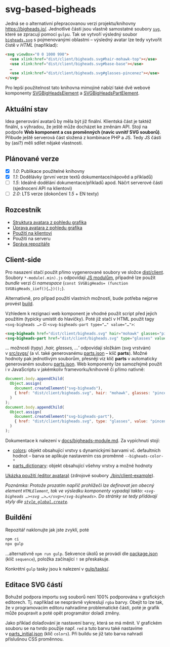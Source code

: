 # svg-based-bigheads
Jedná se o alternativní přepracovanou verzi projektu/knihovny https://bigheads.io/. Jednotlivé části jsou vlastně samostatné soubory [`svg`](src/svgs/bigheads-parts/), které se zpracují pomocí `gulp`u.
Tak se vytvoří výsledný soubor [`bigheads.svg`](./dist/client/bigheads.svg) s pojmenovanými oblastmi – výsledný avatar lze tedy vytvořit čistě v *HTML* (například):
```html
<svg viewBox="0 0 1000 990">
  <use xlink:href="dist/client/bigheads.svg#hair-mohawk-top"></use>
  <use xlink:href="dist/client/bigheads.svg#base-base"></use>
  …
  <use xlink:href="dist/client/bigheads.svg#glasses-pincenez"></use>
</svg>
```
Pro lepší použitelnost tato knihovna mimojiné nabízí také dvě webové komponenty [SVGBigHeadsElement](docs/bigheads-module.md#SVGBigHeadsElement) a [SVGBigHeadsPartElement](docs/bigheads-module.md#SVGBigHeadsPartElement).

## Aktuální stav
Idea generování avatarů by měla být již finální. Klientská část je taktéž finální, s výhradou, že ještě může docházet ke změnám API. Stojí na podpoře **Web komponent a css proměnných (navíc uvnitř SVG souborů)**.
Přibude ještě serverová část složená z kombinace PHP a JS. Tedy JS části by (asi?) měli sdílet nějaké vlastnosti.

## Plánované verze
- [x] *1.0*: Publikace použitelné knihovny
- [x] *1.1*: Dodělávky (první verze textů dokumentace/nápověd a příkladů)
- [ ] *1.5*: Ideálně dodělání dokumentace/příkladů apod. Náčrt serverové části (sjednocení API na klientovi)
- [ ] *2.0*: LTS verze (dokončení *1.5* + EN texty)

## Rozcestník
- [Struktura avatara z pohledu grafika](docs/svgs.cs.md)
- [Úprava avatara z pohledu grafika](docs/svgs_edit.cs.md)
- [Použití na klientovi](#client-side)
- Použití na serveru
- [Správa repozitáře](#technical-bg)

## Client-side
Pro nasazení stačí použít přímo vygenerované soubory ve složce [dist/client](dist/client).
Soubory `*-module(.min).js` odpovídají [JS modulům](https://developer.mozilla.org/en-US/docs/Web/JavaScript/Guide/Modules),
případně lze použít *bundle* verzi či *namespace* (`const SVGBigHeads= (function SVGBigHeads_iief(){…})();`).

Alternativně, pro případ použití vlastních možností, bude potřeba nejprve provést [build](#buildeni).

Vzhledem k rezignaci web komponent je vhodné použít script před jejich použitím (typicky umístit do hlavičky).
Poté již stačí v HTML použít tagy `<svg-bigheads …>` či `<svg-bigheads-part type="…" value="…">`:
```html
<svg-bigheads href="dist/client/bigheads.svg" hair="mohawk" glasses="pincenez"></svg-bigheads>
<svg-bigheads-part href="dist/client/bigheads.svg" type="glasses" value="pincenez"></svg-bigheads-part>
```
… možnosti (typy) *‚hair, glasses, …’* odpovídají složkám (svg vrstvám) v [src/svgs/](src/svgs/) (a vl. také generovanému [parts.json](src/svgs/parts.json) – klíč **parts**).
Možné hodnoty pak jednotlivým souborům, přesněji viz klíč **parts** v automaticky generovaném souboru [parts.json](src/svgs/parts.json).
Web komponenty lze samozřejmě použít i v JavaScriptu v jakémkoliv framevorku/knihovně či přímo nativně:
```js
document.body.appendChild(
  Object.assign(
    document.createElement("svg-bigheads"),
    { href: "dist/client/bigheads.svg", hair: "mohawk", glasses: "pincenez" }
  )
);
document.body.appendChild(
  Object.assign(
    document.createElement("svg-bigheads-part"),
    { href: "dist/client/bigheads.svg", type: "glasses", value: "pincenez" }
  )
);
```

Dokumentace k nalezení v [docs/bigheads-module.md](docs/bigheads-module.md). Za vypíchnutí stojí:
- [colors](docs/bigheads-module.md#colors): objekt obsahující vrstvy s dynamickými barvami vč. defaultních hodnot – barva se aplikuje nastavením css proměnné `--bigheads-color-*`
- [parts_dictionary](docs/bigheads-module.md#parts_dictionary): objekt obsahující všehny vrstvy a možné hodnoty

[Ukázka použití (editor avatara)](https://refined-github-html-preview.kidonng.workers.dev/IndigoMultimediaTeam/svg-based-bigheads/raw/master/dist/client-example/index.html) (zdrojové soubory [./bin/client-example](./dist/client-example/)).

*Poznámka: Protože prozatím napříč prohlížeči lze definovat jen obecný element `HTMLElement`, tak ve výsledku komponenty vypadají takto: `<svg-bigheads …><svg …>…</svg></svg-bigheads>`. Do stránky se tedy přidávají styly dle [`style_global.create`](dist/client/bigheads-module.js#L290).*

## Buildění
Repozitář naklonujte jak jste zvyklí, poté
```bash
npm ci
npx gulp
```
…alternativně `npm run gulp`.
Sekvence úkolů se provádí dle [package.json](package.json) (klíč `sequence`), položka začínající `!` se přeskakuje.

Konkrétní `gulp` tasky jsou k nalezení v [gulp/tasks/](gulp/tasks/).

## Editace SVG částí
Bohužel podpora importu svg souborů není 100% podporována v grafických editorech. Tj. například se nesprávně vykreslují `rgba` barvy.
Obejít to lze tak, že v programovacím editoru nahradíme problematické části, poté je grafik může poupravit a poté opět programátor doladí změny.

Jako příklad dolaďování je nastavení barvy, která se má měnit. V grafickém souboru se na tvrdo použije např. `red` a tuto
barvu také nastavíme v [parts_initial.json](./src/svgs/parts_initial.json) (klíč `colors`). Při buildu se již tato barva
nahradí příslušnou CSS proměnnou.
